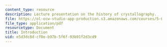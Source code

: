 ```yaml
---
content_type: resource
description: Lecture presentation on the history of crystallography.
file: https://ol-ocw-studio-app-production.s3.amazonaws.com/courses/5-069-crystal-structure-analysis-spring-2010/e5d3dc8dcf0eb97b5f6f93b91f2d3cd9_intro_handout.pdf
file_type: application/pdf
resourcetype: Document
title: Introduction
uid: e5d3dc8d-cf0e-b97b-5f6f-93b91f2d3cd9
---
```

